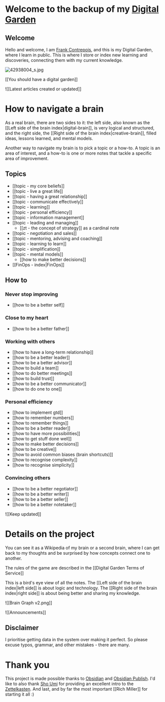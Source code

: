 
# Welcome to the backup of my [Digital Garden](https://zt.frankcontrepois.com)

## Welcome

Hello and welcome, I am [Frank Contrepois](https://zt.frankcontrepois.com/About+me/About+me+-+index), and this is my Digital Garden, where I learn in public. This is where I store or index new learning and discoveries,  connecting them with my current knowledge.

![42938004_s.jpg](https://publish-01.obsidian.md/access/42fbbde8a5667efd1a2ee23cc5df77df/attachement/42938004_s.jpg)

[[You should have a digital garden]]

![[Latest articles created or updated]]

# How to navigate a brain
As a real brain, there are two sides to it: the left side, also known as the [[Left side of the brain index|digital-brain]], is very logical and structured, and the right side, the [[Right side of the brain index|creative-brain]], filled ideas, lessons learned, and mental models.

Another way to navigate my brain is to pick a topic or a how-to. A topic is an area of interest, and a how-to is one or more notes that tackle a specific area of improvement. 

## Topics
- [[topic - my core beliefs]]
- [[topic - live a great life]]
- [[topic - having a great relationship]]
- [[topic - communicate effectively]]
- [[topic - learning]]
- [[topic - personal efficiency]]
- [[topic - information management]]
- [[topic - leading and managing]]
	- [[zt - the concept of strategy]] as a cardinal note
- [[topic - negotiation and sales]]
- [[topic - mentoring, advising and coaching]]
- [[topic - learning to learn]]
- [[topic - simplification]]
- [[topic - mental models]]
	- [[how to make better decisions]]
- [[FinOps - index|FinOps]]
	
## How to
###  Never stop improving
- [[how to be a better self]]
### Close to my heart
- [[how to be a better father]]
### Working with others
- [[how to have a long-term relationship]]
- [[how to be a better leader]]
- [[how to be a better advisor]]
- [[how to build a team]]
- [[how to do better meetings]]
- [[how to build trust]]
- [[how to be a better communicator]]
- [[how to do one to one]]
### Personal efficiency
- [[how to implement gtd]]
- [[how to remember numbers]]
- [[how to remember things]]
- [[how to be a better reader]]
- [[how to have more possibilities]]
- [[how to get stuff done well]]
- [[how to make better decisions]]
- [[how to be creative]]
- [[how to avoid common biases (brain shortcuts)]]
- [[how to recognise complexity]]
- [[how to recognise simplicity]]
### Convincing others
- [[how to be a better negotiator]]
- [[how to be a better writer]]
- [[how to be a better seller]]
- [[how to be a better notetaker]]

![[Keep updated]]

# Details on the project

You can see it as a Wikipedia of my brain or a second brain, where I can get back to my thoughts and be surprised by how concepts connect one to another.

The rules of the game are described in the [[Digital Garden Terms of Service]]

This is a bird's eye view of all the notes. The [[Left side of the brain index|left side]] is about logic and technology. The [[Right side of the brain index|right side]] is about being better and sharing my knowledge.

![[Brain Graph v2.png]]

![[Announcements]]

## Disclaimer
I prioritise getting data in the system over making it perfect. So please excuse typos, grammar, and other mistakes - there are many. 

# Thank you
This project is made possible thanks to [Obsidian](https://obsidian.md) and [Obsidian Publish](https://obsidian.md/publish). I'd like to also thank [Sho Umi](https://www.youtube.com/channel/UC525q2RIufHjnaHOuIUFY9A) for providing an excellent intro to the [Zettelkasten](https://www.youtube.com/watch?v=rOSZOCoqOo8). And last, and by far the most important [[Rich Miller]] for starting it all :)
